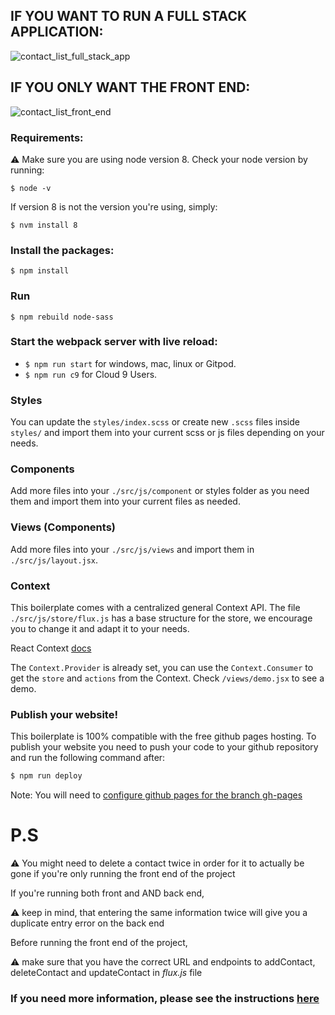 ## IF YOU WANT TO RUN A FULL STACK APPLICATION:

![contact_list_full_stack_app](https://user-images.githubusercontent.com/42359973/102006672-cd5a5900-3cf0-11eb-92e9-7c1eb8d04272.gif)


## IF YOU ONLY WANT THE FRONT END:

![contact_list_front_end](https://user-images.githubusercontent.com/42359973/102007814-1bc02580-3cfa-11eb-8db4-4315ed912004.gif)



### Requirements: 
⚠️ Make sure you are using node version 8. Check your node version by running:
```
$ node -v
```
If version 8 is not the version you're using, simply:
```
$ nvm install 8
```
### Install the packages:
```
$ npm install
```
### Run 
```
$ npm rebuild node-sass
```
### Start the webpack server with live reload:
- `$ npm run start` for windows, mac, linux or Gitpod.
- `$ npm run c9` for Cloud 9 Users.

### Styles
You can update the `styles/index.scss` or create new `.scss` files inside `styles/` and import them into your current scss or js files depending on your needs.

### Components
Add more files into your `./src/js/component` or styles folder as you need them and import them into your current files as needed.

### Views (Components)
Add more files into your `./src/js/views` and import them in `./src/js/layout.jsx`.

### Context
This boilerplate comes with a centralized general Context API. The file `./src/js/store/flux.js` has a base structure for the store, we encourage you to change it and adapt it to your needs.

React Context [docs](https://reactjs.org/docs/context.html)

The `Context.Provider` is already set, you can use the `Context.Consumer` to get the `store` and `actions` from the Context. Check `/views/demo.jsx` to see a demo.

### Publish your website!

This boilerplate is 100% compatible with the free github pages hosting.
To publish your website you need to push your code to your github repository and run the following command after:
```sh
$ npm run deploy
```
Note: You will need to [configure github pages for the branch gh-pages](https://help.github.com/articles/configuring-a-publishing-source-for-github-pages/#enabling-github-pages-to-publish-your-site-from-master-or-gh-pages)

# P.S
⚠️ You might need to delete a contact twice in order for it to actually be gone if you're only running 
the front end of the project

If you're running both front and AND back end, 

⚠️ keep in mind,  that entering the same information twice 
will give you a duplicate entry error on the back end

Before running the front end of the project, 

⚠️ make sure that you have the correct URL and endpoints to addContact, 
deleteContact and updateContact in *flux.js* file

### If you need more information, please see the instructions [here](https://projects.breatheco.de/d/contact-list#readme)

